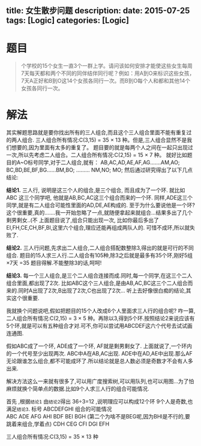 title: 女生散步问题
description: 
date: 2015-07-25
tags:  [Logic]
categories:  [Logic]
--------------------
# 题目
> 个学校的15个女生一直3个一群上学。请问该如何安排才能使这些女生每周7天每天都和两个不同的同伴结伴同行呢？例如：用A到O来标识这些女孩，7天A正好和B到O这14个女孩各同行一次。而B到O每个人和都和其他14个女孩各同行一次。
<!-- more -->

# 解法
其实解题思路就是要你找出所有的三人组合,而且这个三人组合里面不能有重复过的两人组合.
三人组合所有情况:C(3,15) =  35 × 13  种。但是,三人组合显然不是我们想要的,因为里面有太多的重复了。
题目要的就是每两个人之间在一起只出现过一次,所以先考虑二人组合。二人组合所有情况:C(2,15) =  15 × 7  种。
就好比如题目的A~O标号同学,对于二人组合,就有：
AB,AC,AD,AE,AF,AG.......AM,AO;
      BC,BD,BE,BF,BG......BM,BO;
.........
                                     NM,NO;
                                           MO;
然后通过研究得出了以下几点结论:

**结论1.**
三人行, 说明是这三个人的组合,是三个组合, 而且成为了一个环.
就比如 ABC 这三个同学吧,  他就是AB,BC,AC这三个组合而来的一个环.
同样,ADE这三个同学,就是有二人组合可能性里面的AD,DE,AE构成的.
至于为什么要说他是一个环?
这个很重要,真的.......我一开始忽略了一点,就随便拿起来就组合...结果多出了几个剩男剩女..(不
上面题目说了,组合只能出现一次,
比如你最后多出了EI,FH,CE,CH,BF,BI,这里六个组合,理应还能再组成两队人的.
可惜不成环,所以就失败了.

**结论2.**
三人行问题,先求出二人组合,二人组合搭配数整除3,得出的就是可行的不同组合.
题目的15人求三人行.二人组合有105种,除3之后就是最多有35个环,刚好5组×7天 =35
题目得解.不能整除3的话,呵呵!

**结论3.**
每一个三人组合,是三个二人组合连接而成.同时,每一个同学,在这三个二人组合里面,都出现了2次.
比如ABC这个三人组合,是由AB,AC,BC这三个二人组合而来的.同时A出现了2次,B出现了2次,C也出现了2次...
听上去好像很白痴的结论,其实这个很重要.

我就换个问题说吧,假如把题目的15个人改成6个人里面求三人行的组合呢?
咋一算,二人组合所有情况:C(2,15) =  3 × 5  种。再除以3,得到5个环.按照结论2来说应该有5个环,就是可以有五种组合才对.可不,你可以尝试用ABCDEF这六个代号去试试画连通图.

假如ABC成了一个环,  ADE成了一个环,  AF就是剩男剩女了. 上面就说了,一个环内的一个代号至少出现两次. ABC中A在AB,AC出现.    ADE中在AD,AE中出现.那么AF无论跟谁怎么组合,都不可能成环了.所以结论就是总人数必须是奇数才不会有人多出来.

解决方法这么一来就有很多了,可以用广度搜索树,可以用队列,也可以用图...为了怕麻烦就换个简单点的数据.比如9个人求三人行的组合可能情况.

首先  ,根据`结论1`
由`结论2`得出   36÷3=12  ,说明理应可以构成12个环
9个人是奇数,也满足`结论3`.
标号   ABCDEFGHI 
组合的可能情况     
ABC       ADE       AFG        AHI
BDF       BEI       BGH     (第二个为啥不是BEG呢,因为BHI是不行的,要跳着来组合,学着点)
CDH       CEG       CFI
DGI       EFH 

三人组合所有情况:C(3,15) =  35 × 13  种
